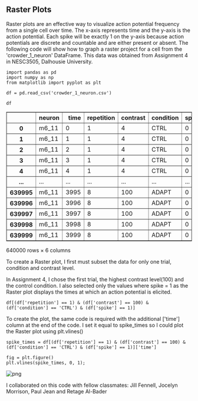 ## Raster Plots

Raster plots are an effective way to visualize action potential frequency from a single cell over time. The x-axis represents time and the y-axis is the action potential. Each spike will be exactly 1 on the y-axis because action potentials are discrete and countable and are either present or absent. The following code will show how to graph a raster project for a cell from the 'crowder_1_neuron' DataFrame. This data was obtained from Assignment 4 in NESC3505, Dalhousie University.


```
import pandas as pd
import numpy as np
from matplotlib import pyplot as plt
```


```
df = pd.read_csv('crowder_1_neuron.csv')
```


```
df
```




<div>
<style scoped>
    .dataframe tbody tr th:only-of-type {
        vertical-align: middle;
    }

    .dataframe tbody tr th {
        vertical-align: top;
    }

    .dataframe thead th {
        text-align: right;
    }
</style>
<table border="1" class="dataframe">
  <thead>
    <tr style="text-align: right;">
      <th></th>
      <th>neuron</th>
      <th>time</th>
      <th>repetition</th>
      <th>contrast</th>
      <th>condition</th>
      <th>spike</th>
    </tr>
  </thead>
  <tbody>
    <tr>
      <th>0</th>
      <td>m6_11</td>
      <td>0</td>
      <td>1</td>
      <td>4</td>
      <td>CTRL</td>
      <td>0</td>
    </tr>
    <tr>
      <th>1</th>
      <td>m6_11</td>
      <td>1</td>
      <td>1</td>
      <td>4</td>
      <td>CTRL</td>
      <td>0</td>
    </tr>
    <tr>
      <th>2</th>
      <td>m6_11</td>
      <td>2</td>
      <td>1</td>
      <td>4</td>
      <td>CTRL</td>
      <td>0</td>
    </tr>
    <tr>
      <th>3</th>
      <td>m6_11</td>
      <td>3</td>
      <td>1</td>
      <td>4</td>
      <td>CTRL</td>
      <td>0</td>
    </tr>
    <tr>
      <th>4</th>
      <td>m6_11</td>
      <td>4</td>
      <td>1</td>
      <td>4</td>
      <td>CTRL</td>
      <td>0</td>
    </tr>
    <tr>
      <th>...</th>
      <td>...</td>
      <td>...</td>
      <td>...</td>
      <td>...</td>
      <td>...</td>
      <td>...</td>
    </tr>
    <tr>
      <th>639995</th>
      <td>m6_11</td>
      <td>3995</td>
      <td>8</td>
      <td>100</td>
      <td>ADAPT</td>
      <td>0</td>
    </tr>
    <tr>
      <th>639996</th>
      <td>m6_11</td>
      <td>3996</td>
      <td>8</td>
      <td>100</td>
      <td>ADAPT</td>
      <td>0</td>
    </tr>
    <tr>
      <th>639997</th>
      <td>m6_11</td>
      <td>3997</td>
      <td>8</td>
      <td>100</td>
      <td>ADAPT</td>
      <td>0</td>
    </tr>
    <tr>
      <th>639998</th>
      <td>m6_11</td>
      <td>3998</td>
      <td>8</td>
      <td>100</td>
      <td>ADAPT</td>
      <td>0</td>
    </tr>
    <tr>
      <th>639999</th>
      <td>m6_11</td>
      <td>3999</td>
      <td>8</td>
      <td>100</td>
      <td>ADAPT</td>
      <td>0</td>
    </tr>
  </tbody>
</table>
<p>640000 rows × 6 columns</p>
</div>



To create a Raster plot, I first must subset the data for only one trial, condition and contrast level. 

In Assignment 4, I chose the first trial, the highest contrast level(100) and the control condition. I also selected only the values where spike = 1 as the Raster plot displays the times at which an action potential is elicited.


```
df[(df['repetition'] == 1) & (df['contrast'] == 100) & (df['condition'] == 'CTRL') & (df['spike'] == 1)]
```

To create the plot, the same code is required with the additional ['time'] column at the end of the code. I set it equal to spike_times so I could plot the Raster plot using plt.vlines()


```
spike_times = df[(df['repetition'] == 1) & (df['contrast'] == 100) & (df['condition'] == 'CTRL') & (df['spike'] == 1)]['time']

fig = plt.figure()
plt.vlines(spike_times, 0, 1);
```




    
![png](raster_plot_files/raster_plot_8_0.png)
    



I collaborated on this code with fellow classmates: Jill Fennell, Jocelyn Morrison, Paul Jean and Retage Al-Bader


```

```
